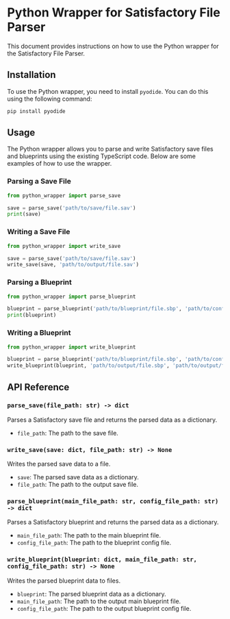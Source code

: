 # Python Wrapper for Satisfactory File Parser

This document provides instructions on how to use the Python wrapper for the Satisfactory File Parser.

## Installation

To use the Python wrapper, you need to install `pyodide`. You can do this using the following command:

```bash
pip install pyodide
```

## Usage

The Python wrapper allows you to parse and write Satisfactory save files and blueprints using the existing TypeScript code. Below are some examples of how to use the wrapper.

### Parsing a Save File

```python
from python_wrapper import parse_save

save = parse_save('path/to/save/file.sav')
print(save)
```

### Writing a Save File

```python
from python_wrapper import write_save

save = parse_save('path/to/save/file.sav')
write_save(save, 'path/to/output/file.sav')
```

### Parsing a Blueprint

```python
from python_wrapper import parse_blueprint

blueprint = parse_blueprint('path/to/blueprint/file.sbp', 'path/to/config/file.sbpcfg')
print(blueprint)
```

### Writing a Blueprint

```python
from python_wrapper import write_blueprint

blueprint = parse_blueprint('path/to/blueprint/file.sbp', 'path/to/config/file.sbpcfg')
write_blueprint(blueprint, 'path/to/output/file.sbp', 'path/to/output/file.sbpcfg')
```

## API Reference

### `parse_save(file_path: str) -> dict`

Parses a Satisfactory save file and returns the parsed data as a dictionary.

- `file_path`: The path to the save file.

### `write_save(save: dict, file_path: str) -> None`

Writes the parsed save data to a file.

- `save`: The parsed save data as a dictionary.
- `file_path`: The path to the output save file.

### `parse_blueprint(main_file_path: str, config_file_path: str) -> dict`

Parses a Satisfactory blueprint and returns the parsed data as a dictionary.

- `main_file_path`: The path to the main blueprint file.
- `config_file_path`: The path to the blueprint config file.

### `write_blueprint(blueprint: dict, main_file_path: str, config_file_path: str) -> None`

Writes the parsed blueprint data to files.

- `blueprint`: The parsed blueprint data as a dictionary.
- `main_file_path`: The path to the output main blueprint file.
- `config_file_path`: The path to the output blueprint config file.
